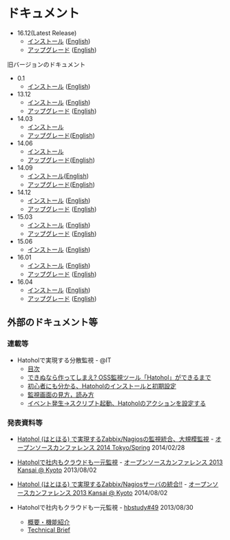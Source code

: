 ドキュメント
==========

- 16.12(Latest Release)
	- [インストール](/docs/install/16.12/ja/) ([English](/docs/install/16.12/en/))
	- [アップグレード](/docs/upgrade/16.12/ja/) ([English](/docs/upgrade/16.12/en/))


旧バージョンのドキュメント

- 0.1
	- [インストール](/docs/install/0.1/ja/) ([English](/docs/install/0.1/en/))
- 13.12
	- [インストール](/docs/install/13.12/ja/) ([English](/docs/install/13.12/en/))
	- [アップグレード](/docs/upgrade/13.12/ja/) ([English](/docs/upgrade/13.12/en/))
- 14.03
	- [インストール](/docs/install/14.03/ja/)
	- [アップグレード](/docs/upgrade/14.03/ja/)([English](/docs/install/14.03/en/))
- 14.06
	- [インストール](/docs/install/14.06/ja/)
	- [アップグレード](/docs/upgrade/14.06/ja/)([English](/docs/install/14.06/en/))
- 14.09
	- [インストール](/docs/install/14.09/ja/)([English](/docs/install/14.09/en/))
	- [アップグレード](/docs/upgrade/14.09/ja/)([English](/docs/install/14.09/en/))
- 14.12
	- [インストール](/docs/install/14.12/ja/) ([English](/docs/install/14.12/en/))
	- [アップグレード](/docs/upgrade/14.12/ja/) ([English](/docs/upgrade/14.12/en/))
- 15.03
	- [インストール](/docs/install/15.03/ja/) ([English](/docs/install/15.03/en/))
	- [アップグレード](/docs/upgrade/15.03/ja/) ([English](/docs/upgrade/15.03/en/))
- 15.06
	- [インストール](/docs/install/15.06/ja/) ([English](/docs/install/15.06/en/))
- 16.01
	- [インストール](/docs/install/16.01/ja/) ([English](/docs/install/16.01/en/))
	- [アップグレード](/docs/upgrade/16.01/ja/) ([English](/docs/upgrade/16.01/en/))
- 16.04
	- [インストール](/docs/install/16.04/ja/) ([English](/docs/install/16.04/en/))
	- [アップグレード](/docs/upgrade/16.04/ja/) ([English](/docs/upgrade/16.04/en/))

外部のドキュメント等
------------------
### 連載等
- Hatoholで実現する分散監視 - @IT
	- [目次](http://www.atmarkit.co.jp/ait/kw/hatohol.html)
	- [できぬなら作ってしまえ? OSS監視ツール「Hatohol」ができるまで](http://www.atmarkit.co.jp/ait/articles/1402/13/news008.html)
	- [初心者にも分かる、Hatoholのインストールと初期設定](http://www.atmarkit.co.jp/ait/articles/1403/13/news007.html)
	- [監視画面の見方，読み方](http://www.atmarkit.co.jp/ait/articles/1406/02/news011.html)
	- [イベント発生→スクリプト起動、Hatoholのアクションを設定する](http://www.atmarkit.co.jp/ait/articles/1407/29/news003.html)

### 発表資料等
- [Hatohol (はとほる) で実現するZabbix/Nagiosの監視統合、大規模監視](http://www.slideshare.net/kz0817/osc-tokyo-20140228) - [オープンソースカンファレンス 2014 Tokyo/Spring](http://www.ospn.jp/osc2014-spring/) 2014/02/28
- [Hatoholで社内もクラウドも一元監視](http://www.ospn.jp/osc2013-kyoto/pdf/osc2013kyoto_hatohol_lt.pdf) - [オープンソースカンファレンス 2013 Kansai @ Kyoto](http://www.ospn.jp/osc2013-kyoto/) 2013/08/02
- [Hatohol (はとほる) で実現するZabbix/Nagiosサーバの統合!!](http://www.ospn.jp/osc2013-kyoto/pdf/osc2013kyoto_hatohol.pdf) - [オープンソースカンファレンス 2013 Kansai @ Kyoto](http://www.ospn.jp/osc2013-kyoto/) 2014/08/02

- Hatoholで社内もクラウドも一元監視 - [hbstudy#49](http://heartbeats.jp/hbstudy/2013/08/hbstudy49.html) 2013/08/30
	- [概要・機能紹介](http://www.slideshare.net/koedoyoshida/hatohol-introduction20130830hbstudy-25744631)
	- [Technical Brief](http://www.slideshare.net/koedoyoshida/hatohol-technicalbrief20130830hbstudy)
